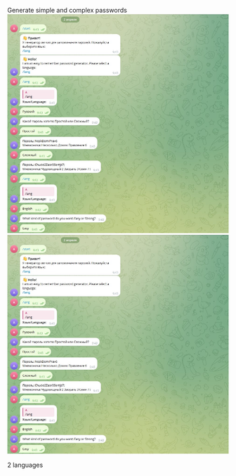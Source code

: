 Generate simple and complex passwords
![Screenshot 1](https://github.com/alexkarden/telegram-bot-generate_passwords_aiogram3/blob/main/Screenshot.jpg)
![Screenshot 2](https://github.com/alexkarden/telegram-bot-generate_passwords_aiogram3/blob/alexkarden-patch-1/Screenshot.jpg)

2 languages
